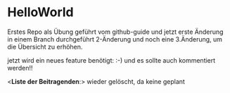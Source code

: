 # HelloWorld
Erstes Repo als Übung geführt vom github-guide
und jetzt erste Änderung in einem Branch durchgeführt
2-Änderung
und noch eine 3.Änderung, um die Übersicht zu erhöhen.

jetzt wird ein neues feature benötigt: :-)
und es sollte auch kommentiert werden!!

<**Liste der Beitragenden**:> wieder gelöscht, da keine geplant
